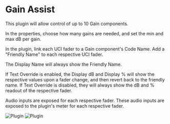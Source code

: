 # Gain Assist

This plugin will allow control of up to 10 Gain components. 

In the properties, choose how many gains are needed, and set the min and max dB per gain.

In the plugin, link each UCI fader to a Gain component's Code Name. Add a "Friendly Name" to each respective UCI fader.

The Display Name will always show the Friendly Name.

If Text Override is enabled, the Display dB and Display % will show the respective values upon a fader change, and then revert back to the friendly name. If Text Override is disabled, they will always show the dB and % readout of the respective fader.

Audio inputs are exposed for each respective fader. These audio inputs are exposed to the plugin's meter for each respective fader.

![Plugin](https://github.com/hopkinsjohn/Gain-UCI-Assist/blob/main/Screenshot%201.png)
![Plugin](https://github.com/hopkinsjohn/Gain-UCI-Assist/blob/main/Screenshot%202.png)
